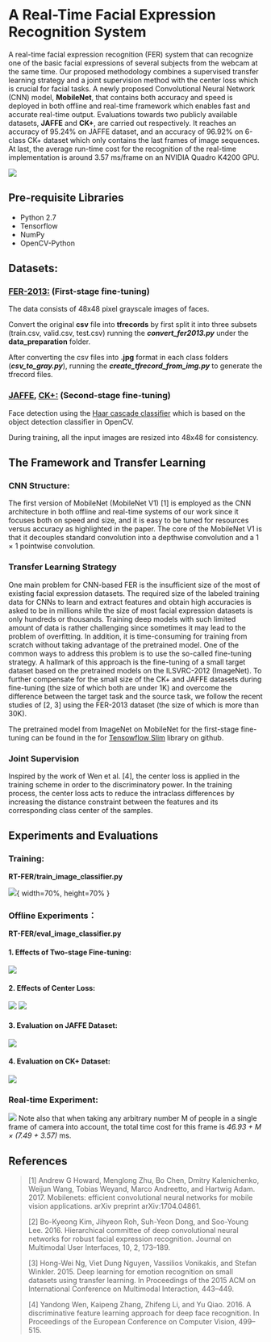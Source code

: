 # A Real-Time Facial Expression Recognition System
A real-time facial expression recognition (FER) system that can recognize one of the basic facial expressions of several subjects from the webcam at the same time. Our proposed methodology combines a supervised transfer learning strategy and a joint supervision method with the center loss which is crucial for facial tasks. A newly proposed Convolutional Neural Network (CNN) model, **MobileNet**, that contains both accuracy and speed is deployed in both offline and real-time framework which enables fast and accurate real-time output. Evaluations towards two publicly available datasets, **JAFFE** and **CK+**, are carried out respectively. It reaches an accuracy of 95.24% on JAFFE dataset, and an accuracy of 96.92% on 6-class CK+ dataset which only contains the last frames of image sequences. At last, the average run-time cost for the recognition of the real-time implementation is around 3.57 ms/frame on an NVIDIA Quadro K4200 GPU.

![](images/overview.png)

## Pre-requisite Libraries
* Python 2.7
* Tensorflow
* NumPy
* OpenCV-Python

## Datasets:

### [FER-2013:](https://www.kaggle.com/c/challenges-in-representation-learning-facial-expression-recognition-challenge/data) (First-stage fine-tuning)
The data consists of 48x48 pixel grayscale images of faces. 

Convert the original **csv** file into **tfrecords** by first split it into three subsets (train.csv, valid.csv, test.csv) running the ***convert_fer2013.py*** under the **data_preparation** folder. 

After converting the csv files into **.jpg** format in each class folders (***csv_to_gray.py***), running the  ***create_tfrecord_from_img.py*** to generate the tfrecord files.

### [JAFFE](http://www.kasrl.org/jaffe.html), [CK+:](http://www.consortium.ri.cmu.edu/ckagree/) (Second-stage fine-tuning)

Face detection using the [Haar cascade classifier](https://docs.opencv.org/3.4.3/d7/d8b/tutorial_py_face_detection.html) which is based on the object detection classifier in OpenCV.  

During training, all the input images are resized into 48x48 for consistency.

## The Framework and Transfer Learning
### CNN Structure:
The first version of MobileNet (MobileNet V1) [1] is employed as the CNN architecture in both offline and real-time systems of our work since it focuses both on speed and size, and it is easy to be tuned for resources versus accuracy as highlighted in the paper. The core of the MobileNet V1 is that it decouples standard convolution into a depthwise convolution and a 1 × 1 pointwise convolution.

### Transfer Learning Strategy
One main problem for CNN-based FER is the insufficient size of the most of existing facial expression datasets. The required size of the labeled training data for CNNs to learn and extract features and obtain high accuracies is asked to be in millions while the size of most facial expression datasets is only hundreds or thousands. Training deep models with such limited amount of data is rather challenging since sometimes it may lead to the problem of overfitting. In addition, it is time-consuming for training from scratch without taking advantage of the pretrained model. One of the common ways to address this problem is to use the so-called fine-tuning strategy. A hallmark of this approach is the fine-tuning of a small target dataset based on the pretrained models on the ILSVRC-2012 (ImageNet). To furthercompensate for the small size of the CK+ and JAFFE datasets during fine-tuning (the size of which both are under 1K) and overcome the difference between the target task and the source task, we follow the recent studies of [2, 3] using the FER-2013 dataset (the size of which is more than 30K).

The pretrained model from ImageNet on MobileNet for the first-stage fine-tuning can be found in the for [Tensowflow Slim](https://github.com/tensorflow/models/tree/master/research/slim) library on github.


### Joint Supervision
Inspired by the work of Wen et al. [4], the center loss is applied in the training scheme in order to the discriminatory power. In the training process, the center loss acts to reduce the intraclass differences by increasing the distance constraint between the features and its corresponding class center of the samples.

## Experiments and Evaluations
### Training:
**RT-FER/train_image_classifier.py**

![](images/training_paras.png){ width=70%, height=70% }

### Offline Experiments：
**RT-FER/eval_image_classifier.py**

#### 1. Effects of Two-stage Fine-tuning:
![](images/two_stage.png)
#### 2. Effects of Center Loss:
![](images/center_loss.png)
![](images/center_loss1.png)

#### 3. Evaluation on JAFFE Dataset:
![](images/jaffe.png)

#### 4. Evaluation on CK+ Dataset:
![](images/ck_plus.png)

### Real-time Experiment:
![](images/rt_performance.png)
Note also that when taking any arbitrary number M of people in a single frame of camera into account, the total time cost for this frame is *46.93 + M × (7.49 + 3.57)* ms.









## References
> [1] Andrew G Howard, Menglong Zhu, Bo Chen, Dmitry Kalenichenko, Weijun Wang, Tobias Weyand, Marco Andreetto, and Hartwig Adam. 2017. Mobilenets: efficient convolutional neural networks for mobile vision applications. arXiv preprint arXiv:1704.04861.
> 
> [2] Bo-Kyeong Kim, Jihyeon Roh, Suh-Yeon Dong, and Soo-Young Lee. 2016. Hierarchical committee of deep convolutional neural networks for robust facial expression recognition. Journal on Multimodal User Interfaces, 10, 2, 173–189.
> 
> [3] Hong-Wei Ng, Viet Dung Nguyen, Vassilios Vonikakis, and Stefan Winkler. 2015. Deep learning for emotion recognition on small datasets using transfer learning. In Proceedings of the 2015 ACM on International Conference on Multimodal Interaction, 443–449.
> 
> [4] Yandong Wen, Kaipeng Zhang, Zhifeng Li, and Yu Qiao. 2016. A discriminative feature learning approach for deep face recognition. In Proceedings of the European Conference on Computer Vision, 499–515.




